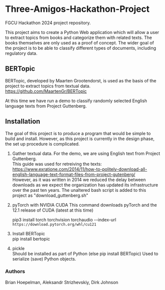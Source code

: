 # Three-Amigos-Hackathon-Project
FGCU Hackathon 2024 project repository.

This project aims to create a Python Web application which will allow a user to extract topics from books and categorize them with related texts.
The books themselves are only used as a proof of concept. The wider goal of the project is to be able to classify different types of documents, including regulatory data.

## BERTopic 

BERTopic, developed by Maarten Grootendorst, is used as the basis of the project to extract topics from textual data.
https://github.com/MaartenGr/BERTopic

At this time we have run a demo to classify randomly selected English language texts from Project Guttenberg.

## Installation

The goal of this project is to produce a program that would be simple to build and install. 
However, as this project is currently in the design phase, the set up procedure is complicated.

1. Gather textual data. For the demo, we are using English text from Project Guttenberg.  
   This guide was used for retreiving the texts:  
   https://www.exratione.com/2014/11/how-to-politely-download-all-english-language-text-format-files-from-project-gutenberg/  
   However, as it was written in 2014 we reduced the delay between downloads as we expect the organization has updated its infrastructure over the past ten years.
   The unaltered bash script is added to this project as "download_guttenberg.sh"

3. pyTorch with NVIDIA CUDA
  This command downloads pyTorch and the 12.1 release of CUDA (latest at this time)

   pip3 install torch torchvision torchaudio --index-url `https://download.pytorch.org/whl/cu121`

4. Install BERTopic  
   pip install bertopic

5. pickle  
   Should be installed as part of Python (else pip install BERTopic)
   Used to serialize (save) Python objects. 

### Authors
Brian Hoepelman, Aleksandr Strizhevskiy, Dirk Johnson
       
    
